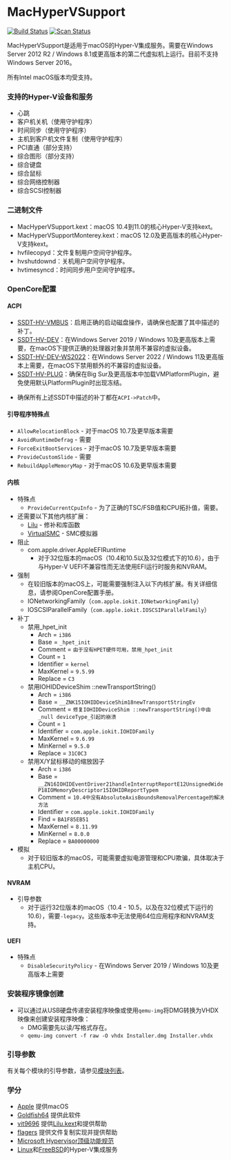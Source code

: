 MacHyperVSupport
================

[![Build Status](https://github.com/acidanthera/MacHyperVSupport/workflows/CI/badge.svg?branch=master)](https://github.com/acidanthera/MacHyperVSupport/actions) [![Scan Status](https://scan.coverity.com/projects/23212/badge.svg?flat=1)](https://scan.coverity.com/projects/23212)

MacHyperVSupport是适用于macOS的Hyper-V集成服务。需要在Windows Server 2012 R2 / Windows 8.1或更高版本的第二代虚拟机上运行。目前不支持Windows Server 2016。

所有Intel macOS版本均受支持。

### 支持的Hyper-V设备和服务
- 心跳
- 客户机关机（使用守护程序）
- 时间同步（使用守护程序）
- 主机到客户机文件复制（使用守护程序）
- PCI直通（部分支持）
- 综合图形（部分支持）
- 综合键盘
- 综合鼠标
- 综合网络控制器
- 综合SCSI控制器

### 二进制文件
- MacHyperVSupport.kext：macOS 10.4到11.0的核心Hyper-V支持kext。
- MacHyperVSupportMonterey.kext：macOS 12.0及更高版本的核心Hyper-V支持kext。
- hvfilecopyd：文件复制用户空间守护程序。
- hvshutdownd：关机用户空间守护程序。
- hvtimesyncd：时间同步用户空间守护程序。

### OpenCore配置
#### ACPI
- [SSDT-HV-VMBUS](https://github.com/acidanthera/OpenCorePkg/blob/master/Docs/AcpiSamples/Source/SSDT-HV-VMBUS.dsl)：启用正确的启动磁盘操作，请确保也配置了其中描述的补丁。
- [SSDT-HV-DEV](https://github.com/acidanthera/OpenCorePkg/blob/master/Docs/AcpiSamples/Source/SSDT-HV-DEV.dsl)：在Windows Server 2019 / Windows 10及更高版本上需要，在macOS下提供正确的处理器对象并禁用不兼容的虚拟设备。
- [SSDT-HV-DEV-WS2022](https://github.com/acidanthera/OpenCorePkg/blob/master/Docs/AcpiSamples/Source/SSDT-HV-DEV-WS2022.dsl)：在Windows Server 2022 / Windows 11及更高版本上需要，在macOS下禁用额外的不兼容的虚拟设备。
- [SSDT-HV-PLUG](https://github.com/acidanthera/OpenCorePkg/blob/master/Docs/AcpiSamples/Source/SSDT-HV-PLUG.dsl)：确保在Big Sur及更高版本中加载VMPlatformPlugin，避免使用默认PlatformPlugin时出现冻结。
* 确保所有上述SSDT中描述的补丁都在`ACPI->Patch`中。

#### 引导程序特殊点
- `AllowRelocationBlock` - 对于macOS 10.7及更早版本需要
- `AvoidRuntimeDefrag` - 需要
- `ForceExitBootServices` - 对于macOS 10.7及更早版本需要
- `ProvideCustomSlide` - 需要
- `RebuildAppleMemoryMap` - 对于macOS 10.6及更早版本需要

#### 内核
- 特殊点
  - `ProvideCurrentCpuInfo` - 为了正确的TSC/FSB值和CPU拓扑值，需要。
- 还需要以下其他内核扩展：
  - [Lilu](https://github.com/acidanthera/Lilu) - 修补和库函数
  - [VirtualSMC](https://github.com/acidanthera/VirtualSMC) - SMC模拟器
- 阻止
  - com.apple.driver.AppleEFIRuntime
    - 对于32位版本的macOS（10.4和10.5以及32位模式下的10.6），由于与Hyper-V UEFI不兼容性而无法使用EFI运行时服务和NVRAM。
- 强制
  - 在较旧版本的macOS上，可能需要强制注入以下内核扩展。有关详细信息，请参阅OpenCore配置手册。
  - IONetworkingFamily（`com.apple.iokit.IONetworkingFamily`）
  - IOSCSIParallelFamily（`com.apple.iokit.IOSCSIParallelFamily`）
- 补丁
  - 禁用_hpet_init
    - Arch = `i386`
    - Base = `_hpet_init`
    - Comment = `由于没有HPET硬件可用，禁用_hpet_init`
    - Count = `1`
    - Identifier = `kernel`
    - MaxKernel = `9.5.99`
    - Replace = `C3`
  - 禁用IOHIDDeviceShim ::newTransportString()
    - Arch = `i386`
    - Base = `__ZNK15IOHIDDeviceShim18newTransportStringEv`
    - Comment = `修复IOHIDDeviceShim ::newTransportString()中由_null deviceType_引起的崩溃`
    - Count = `1`
    - Identifier = `com.apple.iokit.IOHIDFamily`
    - MaxKernel = `9.6.99`
    - MinKernel = `9.5.0`
    - Replace = `31C0C3`
  - 禁用X/Y鼠标移动的缩放因子
    - Arch = `i386`
    - Base = `__ZN16IOHIDEventDriver21handleInterruptReportE12UnsignedWideP18IOMemoryDescriptor15IOHIDReportTypem`
    - Comment = `10.4中没有AbsoluteAxisBoundsRemovalPercentage的解决方法`
    - Identifier = `com.apple.iokit.IOHIDFamily`
    - Find = `BA1F85EB51`
    - MaxKernel = `8.11.99`
    - MinKernel = `8.0.0`
    - Replace = `BA00000000`
- 模拟
  - 对于较旧版本的macOS，可能需要虚拟电源管理和CPU欺骗，具体取决于主机CPU。

#### NVRAM
- 引导参数
  - 对于运行32位版本的macOS（10.4 - 10.5，以及在32位模式下运行的10.6），需要`-legacy`。这些版本中无法使用64位应用程序和NVRAM支持。

#### UEFI
- 特殊点
  - `DisableSecurityPolicy` - 在Windows Server 2019 / Windows 10及更高版本上需要

### 安装程序镜像创建
- 可以通过从USB硬盘传递安装程序映像或使用`qemu-img`将DMG转换为VHDX映像来创建安装程序映像：
  - DMG需要先以读/写格式存在。
  - `qemu-img convert -f raw -O vhdx Installer.dmg Installer.vhdx`

### 引导参数
有关每个模块的引导参数，请参见[模块列表](Docs/modules.md)。

### 学分
- [Apple](https://www.apple.com) 提供macOS
- [Goldfish64](https://github.com/Goldfish64) 提供此软件
- [vit9696](https://github.com/vit9696) 提供[Lilu.kext](https://github.com/acidanthera/Lilu)和提供帮助
- [flagers](https://github.com/flagersgit) 提供文件复制实现并提供帮助
- [Microsoft Hypervisor顶级功能规范](https://learn.microsoft.com/en-us/virtualization/hyper-v-on-windows/reference/tlfs)
- [Linux](https://github.com/torvalds/linux/tree/master/drivers/hv)和[FreeBSD](https://github.com/freebsd/freebsd-src/tree/main/sys/dev/hyperv)的Hyper-V集成服务
